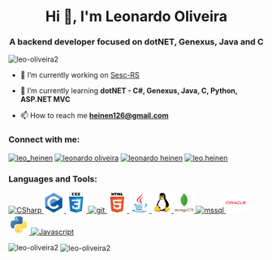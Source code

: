 <h1 align="center">Hi 👋, I'm Leonardo Oliveira</h1>
<h3 align="center">A backend developer focused on dotNET, Genexus, Java and C</h3>

<p align="left"> <img src="https://komarev.com/ghpvc/?username=leo-oliveira2&label=Profile%20views&color=0e75b6&style=flat" alt="leo-oliveira2" /> </p>

- 🔭 I’m currently working on [Sesc-RS](https://www.sesc-rs.com.br/)

- 🌱 I’m currently learning **dotNET - C#, Genexus, Java, C, Python, ASP.NET MVC**

- 📫 How to reach me **heinen126@gmail.com**

<h3 align="left">Connect with me:</h3>
<p align="left">
<a href="https://twitter.com/leo_heinen" target="blank"><img align="center" src="https://raw.githubusercontent.com/rahuldkjain/github-profile-readme-generator/master/src/images/icons/Social/twitter.svg" alt="leo_heinen" height="30" width="40" /></a>
<a href="https://linkedin.com/in/leonardo oliveira" target="blank"><img align="center" src="https://raw.githubusercontent.com/rahuldkjain/github-profile-readme-generator/master/src/images/icons/Social/linked-in-alt.svg" alt="leonardo oliveira" height="30" width="40" /></a>
<a href="https://fb.com/leonardo heinen" target="blank"><img align="center" src="https://raw.githubusercontent.com/rahuldkjain/github-profile-readme-generator/master/src/images/icons/Social/facebook.svg" alt="leonardo heinen" height="30" width="40" /></a>
<a href="https://instagram.com/leo.heinen" target="blank"><img align="center" src="https://raw.githubusercontent.com/rahuldkjain/github-profile-readme-generator/master/src/images/icons/Social/instagram.svg" alt="leo.heinen" height="30" width="40" /></a>
</p>

<h3 align="left">Languages and Tools:</h3>
<p align="left"> <a href="https://learn.microsoft.com/en-us/dotnet/csharp/"> <img src="https://gistcdn.githack.com/johndward01/95c1d09de9e3707cfb4154989962376d/raw/f74007782421219d9e9ab4b6a27de2e172a8b714/csharp-logo.svg" alt="CSharp" height="30" width="40"/> </a> <a href="https://www.cprogramming.com/" target="_blank" rel="noreferrer"> <img src="https://raw.githubusercontent.com/devicons/devicon/master/icons/c/c-original.svg" alt="c" width="40" height="40"/> </a> <a href="https://www.w3schools.com/css/" target="_blank" rel="noreferrer"> <img src="https://raw.githubusercontent.com/devicons/devicon/master/icons/css3/css3-original-wordmark.svg" alt="css3" width="40" height="40"/> </a> <a href="https://git-scm.com/" target="_blank" rel="noreferrer"> <img src="https://www.vectorlogo.zone/logos/git-scm/git-scm-icon.svg" alt="git" width="40" height="40"/> </a> <a href="https://www.w3.org/html/" target="_blank" rel="noreferrer"> <img src="https://raw.githubusercontent.com/devicons/devicon/master/icons/html5/html5-original-wordmark.svg" alt="html5" width="40" height="40"/> </a> <a href="https://www.java.com" target="_blank" rel="noreferrer"> <img src="https://raw.githubusercontent.com/devicons/devicon/master/icons/java/java-original.svg" alt="java" width="40" height="40"/> </a> <a href="https://www.linux.org/" target="_blank" rel="noreferrer"> <img src="https://raw.githubusercontent.com/devicons/devicon/master/icons/linux/linux-original.svg" alt="linux" width="40" height="40"/> </a> <a href="https://www.mongodb.com/" target="_blank" rel="noreferrer"> <img src="https://raw.githubusercontent.com/devicons/devicon/master/icons/mongodb/mongodb-original-wordmark.svg" alt="mongodb" width="40" height="40"/> </a> <a href="https://www.microsoft.com/en-us/sql-server" target="_blank" rel="noreferrer"> <img src="https://www.svgrepo.com/show/303229/microsoft-sql-server-logo.svg" alt="mssql" width="40" height="40"/> </a> <a href="https://www.oracle.com/" target="_blank" rel="noreferrer"> <img src="https://raw.githubusercontent.com/devicons/devicon/master/icons/oracle/oracle-original.svg" alt="oracle" width="40" height="40"/> </a> <a href="https://www.python.org" target="_blank" rel="noreferrer"> <img src="https://raw.githubusercontent.com/devicons/devicon/master/icons/python/python-original.svg" alt="python" width="40" height="40"/> </a> <a href="https://developer.mozilla.org/pt-BR/docs/Web/JavaScript"> <img src="https://www.svgrepo.com/show/353925/javascript.svg" alt="Javascript" width="40" height="40"/> </a></p>

<p><img align="left" src="https://github-readme-stats.vercel.app/api/top-langs?username=leo-oliveira2&show_icons=true&locale=en&layout=compact&theme=github_dark" alt="leo-oliveira2" /></p>

<p>&nbsp;<img align="center" src="https://github-readme-stats.vercel.app/api?username=leo-oliveira2&show_icons=true&locale=en&theme=github_dark" alt="leo-oliveira2" /></p>

   
  
